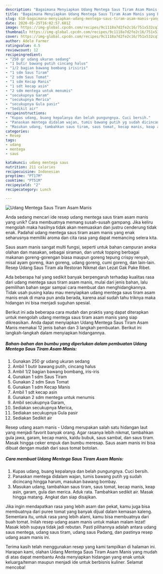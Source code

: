```yaml
---
description: "Bagaimana Menyiapkan Udang Mentega Saus Tiram Asam Manis yang Enak"
title: "Bagaimana Menyiapkan Udang Mentega Saus Tiram Asam Manis yang Enak"
slug: 610-bagaimana-menyiapkan-udang-mentega-saus-tiram-asam-manis-yang-enak
date: 2020-05-25T16:02:57.601Z
image: https://img-global.cpcdn.com/recipes/9c1118a7d2fe2c16/751x532cq70/udang-mentega-saus-tiram-asam-manis-foto-resep-utama.jpg
thumbnail: https://img-global.cpcdn.com/recipes/9c1118a7d2fe2c16/751x532cq70/udang-mentega-saus-tiram-asam-manis-foto-resep-utama.jpg
cover: https://img-global.cpcdn.com/recipes/9c1118a7d2fe2c16/751x532cq70/udang-mentega-saus-tiram-asam-manis-foto-resep-utama.jpg
author: Adele Farmer
ratingvalue: 4.5
reviewcount: 12
recipeingredient:
- "250 gr udang ukuran sedang"
- "1 butir bawang putih cincang halus"
- "1/2 bagian bawang bombang irisiris"
- "1 sdm Saus Tiram"
- "2 sdm Saus Tomat"
- "1 sdm Kecap Manis"
- "1 sdt kecap asin"
- "2 sdm mentega untuk menumis"
- "secukupnya Garam"
- "secukupnya Merica"
- "secukupnya Gula pasir"
- "Sedikit air"
recipeinstructions:
- "Kupas udang, buang kepalanya dan belah pungungnya. Cuci bersih."
- "Panaskan mentega didalam wajan, tumis bawang putih yg sudah dicincang hingga harum, masukan bawang bombay."
- "Masukan udang, tambahkan saus tiram, saus tomat, kecap manis, keap asin, garam, gula dan merica. Aduk rata. Tambahkan sedikit air. Masak hingga matang. Angkat dan siap disajikan."
categories:
- Resep
tags:
- udang
- mentega
- saus

katakunci: udang mentega saus 
nutrition: 211 calories
recipecuisine: Indonesian
preptime: "PT17M"
cooktime: "PT51M"
recipeyield: "2"
recipecategory: Lunch

---
```



![Udang Mentega Saus Tiram Asam Manis](https://img-global.cpcdn.com/recipes/9c1118a7d2fe2c16/751x532cq70/udang-mentega-saus-tiram-asam-manis-foto-resep-utama.jpg)

Anda sedang mencari ide resep udang mentega saus tiram asam manis yang unik? Cara membuatnya memang susah-susah gampang. Jika keliru mengolah maka hasilnya tidak akan memuaskan dan justru cenderung tidak enak. Padahal udang mentega saus tiram asam manis yang enak seharusnya memiliki aroma dan cita rasa yang dapat memancing selera kita.

Saus asam manis sangat multi fungsi, seperti untuk bahan campuran aneka olahan dan masakan, sebagai siraman, dan untuk topping berbagai makanan goreng-gorengan biasa maupun goreng tepung crispy renyah, misal ayam goreng, ikan goreng, udang goreng, cumi goreng, dan lain-lain. Resep Udang Saus Tiram ala Restoran Nikmat dan Lezat Gak Pake Ribet.

Ada beberapa hal yang sedikit banyak berpengaruh terhadap kualitas rasa dari udang mentega saus tiram asam manis, mulai dari jenis bahan, lalu pemilihan bahan segar sampai cara membuat dan menghidangkannya. Tidak usah pusing kalau mau menyiapkan udang mentega saus tiram asam manis enak di mana pun anda berada, karena asal sudah tahu triknya maka hidangan ini bisa menjadi suguhan spesial.


Berikut ini ada beberapa cara mudah dan praktis yang dapat diterapkan untuk mengolah udang mentega saus tiram asam manis yang siap dikreasikan. Anda dapat menyiapkan Udang Mentega Saus Tiram Asam Manis memakai 12 jenis bahan dan 3 langkah pembuatan. Berikut ini langkah-langkah dalam menyiapkan hidangannya.

<!--inarticleads1-->

##### Bahan-bahan dan bumbu yang diperlukan dalam pembuatan Udang Mentega Saus Tiram Asam Manis:

1. Gunakan 250 gr udang ukuran sedang
1. Ambil 1 butir bawang putih, cincang halus
1. Ambil 1/2 bagian bawang bombang, iris-iris
1. Gunakan 1 sdm Saus Tiram
1. Gunakan 2 sdm Saus Tomat
1. Gunakan 1 sdm Kecap Manis
1. Ambil 1 sdt kecap asin
1. Gunakan 2 sdm mentega untuk menumis
1. Ambil secukupnya Garam,
1. Sediakan secukupnya Merica,
1. Sediakan secukupnya Gula pasir
1. Sediakan Sedikit air


Resep udang asam manis - Udang merupakan salah satu hidangan laut yang menjadi favorit banyak orang. Agar rasanya lebih nikmat, tambahkan gula jawa, garam, kecap manis, kaldu bubuk, saus sambal, dan saus tiram. Masak hingga ceker empuk dan bumbu meresap. Saus asam manis ini bisa dibuat dengan mudah dari saus tomat botolan. 

<!--inarticleads2-->

##### Cara membuat Udang Mentega Saus Tiram Asam Manis:

1. Kupas udang, buang kepalanya dan belah pungungnya. Cuci bersih.
1. Panaskan mentega didalam wajan, tumis bawang putih yg sudah dicincang hingga harum, masukan bawang bombay.
1. Masukan udang, tambahkan saus tiram, saus tomat, kecap manis, keap asin, garam, gula dan merica. Aduk rata. Tambahkan sedikit air. Masak hingga matang. Angkat dan siap disajikan.


Jika ingin mendapatkan rasa yang lebih asam dan pekat, kamu juga bisa membuatnya dari puree tomat yang banyak dijual dalam kemasan kaleng. Sementara itu, untuk rasa yang lebih alami, kamu bisa membuatnya dari buah tomat. Inilah resep udang asam manis untuk makan malam lezat! Masak lebih supaya tidak jadi rebutan. Pasti pilihannya adalah antara udang saus mentega, udang saus tiram, udang saus Padang, dan pastinya resep udang asam manis ini. 

Terima kasih telah menggunakan resep yang kami tampilkan di halaman ini. Harapan kami, olahan Udang Mentega Saus Tiram Asam Manis yang mudah di atas dapat membantu Anda menyiapkan hidangan yang enak untuk keluarga/teman maupun menjadi ide untuk berbisnis kuliner. Selamat mencoba!
